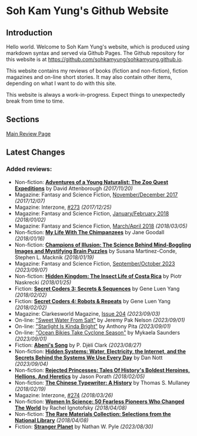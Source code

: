 # Soh Kam Yung's Github Website

## Introduction

Hello world. Welcome to Soh Kam Yung's website, which is produced using markdown syntax and served via Github Pages. The Github repository for this website is at <https://github.com/sohkamyung/sohkamyung.github.io>.

This website contains my reviews of books (fiction and non-fiction), fiction magazines and on-line short stories. It may also contain other items, depending on what I want to do with this site.

This website is always a work-in-progress. Expect things to unexpectedly break from time to time.

## Sections

[Main Review Page](reviews/README.md)

## Latest Changes

### Added reviews:
- Non-fiction: [**Adventures of a Young Naturalist: The Zoo Quest Expeditions**](reviews/nonfiction/2017/20171120-AdventuresYoungNaturalist.md) by David Attenborough *(2017/11/20)*
- Magazine: Fantasy and Science Fiction, [November/December 2017](reviews/magazines/FantasyAndScienceFiction/20171207-FSF201711.md) *(2017/12/07)*
- Magazine: Interzone, [#273](reviews/magazines/Interzone/20171225-Interzone273.md) *(2017/12/25)*
- Magazine: Fantasy and Science Fiction, [January/February 2018](reviews/magazines/FantasyAndScienceFiction/20180102-FSF201801.md) *(2018/01/02)*
- Magazine: Fantasy and Science Fiction, [March/April 2018](reviews/magazines/FantasyAndScienceFiction/20180305-FSF201803.md) *(2018/03/05)*
- Non-fiction: [**My Life With The Chimpanzees**](reviews/nonfiction/2018/20180116-LifeChimpanzees.md) by Jane Goodall *(2018/01/16)*
- Non-fiction: [**Champions of Illusion: The Science Behind Mind-Boggling Images and Mystifying Brain Puzzles**](reviews/nonfiction/2018/20180119-ChampionsOfIllusion.md) by Susana Martinez-Conde, Stephen L. Macknik *(2018/01/19)*
- Magazine: Fantasy and Science Fiction, [September/October 2023](reviews/magazines/FantasyAndScienceFiction/20230907-FSF201809.md) *(2023/09/07)*
- Non-fiction: [**Hidden Kingdom: The Insect Life of Costa Rica**](reviews/nonfiction/2018/20180125-HiddenKingdom.md) by Piotr Naskrecki *(2018/01/25)*
- Fiction: [**Secret Coders 3: Secrets & Sequences**](reviews/fiction/2018/20180202-SecretCodersSecretsSequences.md) by Gene Luen Yang *(2018/02/02)*
- Fiction: [**Secret Coders 4: Robots & Repeats**](reviews/fiction/2018/20180202-SecretCodersRobotsRepeats.md) by Gene Luen Yang *(2018/02/02)*
- Magazine: Clarkesworld Magazine, [Issue 204](reviews/magazines/Clarkesworld/20230903-Clarkesworld204.md) *(2023/09/03)*
- On-line: ["Sweet Water From Salt"](reviews/online/2023/20230901-SweetWaterFromSalt.md) by Jeremy Pak Nelson *(2023/09/01)*
- On-line: ["Starlight Is Kinda Bright"](reviews/online/2023/20230901-StarlightKindaBright.md) by Anthony Pita *(2023/09/01)*
- On-line: ["Ocean Bikies Take Cyclone Season"](reviews/online/2023/20230901-OceanBikiesTakeCycloneSeason.md) by Mykaela Saunders *(2023/09/01)*
- Fiction: [**Abeni's Song**](reviews/fiction/2023/20230827-AbeniSong.md) by P. Djèlí Clark *(2023/08/27)*
- Non-fiction: [**Hidden Systems: Water, Electricity, the Internet, and the Secrets Behind the Systems We Use Every Day**](reviews/nonfiction/2023/20230904-HiddenSystems.md) by Dan Nott *(2023/09/04)*
- Non-fiction: [**Rejected Princesses: Tales Of History's Boldest Heroines, Hellions, And Heretics**](reviews/nonfiction/2018/20180205-RejectedPrincesses.md) by Jason Porath *(2018/02/05)*
- Non-fiction: [**The Chinese Typewriter: A History**](reviews/nonfiction/2018/20180219-ChineseTypewriter.md) by Thomas S. Mullaney *(2018/02/19)*
- Magazine: Interzone, [#274](reviews/magazines/Interzone/20180326-Interzone274.md) *(2018/03/26)*
- Non-fiction: [**Women In Science: 50 Fearless Pioneers Who Changed The World**](reviews/nonfiction/2018/20180408-RareMaterialsCollection.md) by Rachel Ignotofsky *(2018/04/08)*
- Non-fiction: [**The Rare Materials Collection: Selections from the National Library**](reviews/nonfiction/2018/20180408-RareMaterialsCollection.md) *(2018/04/08)*
- Fiction: [**Stranger Planet**](reviews/fiction/2023/20230830-StrangerPlanet.md) by Nathan W. Pyle *(2023/08/30)*
